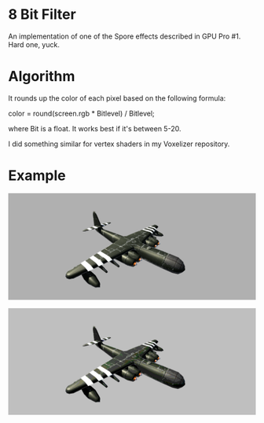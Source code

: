 # 8 Bit Filter
An implementation of one of the Spore effects described in GPU Pro #1. Hard one, yuck.

# Algorithm

It rounds up the color of each pixel based on the following formula:

color = round(screen.rgb * Bitlevel) / Bitlevel;

where Bit is a float. It works best if it's between 5-20.

I did something similar for vertex shaders in my Voxelizer repository.

# Example

![Animated Julia](Renders/Before.png "Before")

![Animated Julia](Renders/After.png "After")



